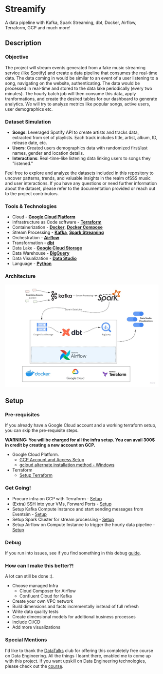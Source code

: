 # Streamify

A data pipeline with Kafka, Spark Streaming, dbt, Docker, Airflow, Terraform, GCP and much more!

## Description

### Objective

The project will stream events generated from a fake music streaming service (like Spotify) and create a data pipeline that consumes the real-time data. The data coming in would be similar to an event of a user listening to a song, navigating on the website, authenticating. The data would be processed in real-time and stored to the data lake periodically (every two minutes). The hourly batch job will then consume this data, apply tranformations, and create the desired tables for our dashboard to generate analytics. We will try to analyze metrics like popular songs, active users, user demographics etc.

### Dataset Simulation

- **Songs**: Leveraged Spotify API to create artists and tracks data, extracted from set of playlists. Each track includes title, artist, album, ID, release date, etc.
- **Users**: Created users demographics data with randomized first/last names, gender and location details.
- **Interactions**: Real-time-like listening data linking users to songs they "listened."

Feel free to explore and analyze the datasets included in this repository to uncover patterns, trends, and valuable insights in the realm ofSSS music and user interactions. If you have any questions or need further information about the dataset, please refer to the documentation provided or reach out to the project contributors.

### Tools & Technologies

- Cloud - [**Google Cloud Platform**](https://cloud.google.com)
- Infrastructure as Code software - [**Terraform**](https://www.terraform.io)
- Containerization - [**Docker**](https://www.docker.com), [**Docker Compose**](https://docs.docker.com/compose/)
- Stream Processing - [**Kafka**](https://kafka.apache.org), [**Spark Streaming**](https://spark.apache.org/docs/latest/streaming-programming-guide.html)
- Orchestration - [**Airflow**](https://airflow.apache.org)
- Transformation - [**dbt**](https://www.getdbt.com)
- Data Lake - [**Google Cloud Storage**](https://cloud.google.com/storage)
- Data Warehouse - [**BigQuery**](https://cloud.google.com/bigquery)
- Data Visualization - [**Data Studio**](https://datastudio.google.com/overview)
- Language - [**Python**](https://www.python.org)

### Architecture

![streamify-architecture](images/Streamify-Architecture.jpg)

## Setup

### Pre-requisites

If you already have a Google Cloud account and a working terraform setup, you can skip the pre-requisite steps.

**WARNING: You will be charged for all the infra setup. You can avail 300$ in credit by creating a new account on GCP.**

- Google Cloud Platform.
  - [GCP Account and Access Setup](setup/gcp.md)
  - [gcloud alternate installation method - Windows](https://github.com/DataTalksClub/data-engineering-zoomcamp/blob/main/week_1_basics_n_setup/1_terraform_gcp/windows.md#google-cloud-sdk)
- Terraform
  - [Setup Terraform](https://github.com/DataTalksClub/data-engineering-zoomcamp/blob/main/week_1_basics_n_setup/1_terraform_gcp/windows.md#terraform)

### Get Going!

- Procure infra on GCP with Terraform - [Setup](setup/terraform.md)
- (Extra) SSH into your VMs, Forward Ports - [Setup](setup/ssh.md)
- Setup Kafka Compute Instance and start sending messages from Eventsim - [Setup](setup/kafka.md)
- Setup Spark Cluster for stream processing - [Setup](setup/spark.md)
- Setup Airflow on Compute Instance to trigger the hourly data pipeline - [Setup](setup/airflow.md)

### Debug

If you run into issues, see if you find something in this debug [guide](setup/debug.md).

### How can I make this better?!

A lot can still be done :).

- Choose managed Infra
  - Cloud Composer for Airflow
  - Confluent Cloud for Kafka
- Create your own VPC network
- Build dimensions and facts incrementally instead of full refresh
- Write data quality tests
- Create dimensional models for additional business processes
- Include CI/CD
- Add more visualizations

### Special Mentions
I'd like to thank the [DataTalks](https://datatalks.club) club for offering this completely free course on Data Engineering. All the things I learnt there, enabled me to come up with this project. If you want upskill on Data Engineering technologies, please check out the [course](https://github.com/DataTalksClub/data-engineering-zoomcamp).